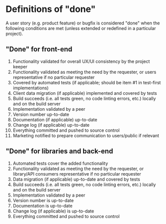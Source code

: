# Definitions of "done"

A user story (e.g. product feature) or bugfix is considered "done" when the following conditions are met (unless extended or redefined in a particular project).


## "Done" for front-end

1. Functionality validated for overall UX/UI consistency by the project keeper
2. Functionality validated as meeting the need by the requester, or users representative if no particular requester
3. Covered by automated tests (if applicable; should be item #1 in test-first implementations)
4. Client data migration (if applicable) implemented and covered by tests
5. Build succeeds (i.e. all tests green, no code linting errors, etc.) locally and on the build server
6. Implementation validated by a peer
7. Version number up-to-date
8. Documentation (if applicable) up-to-date
9. Change log (if applicable) up-to-date
10. Everything committed and pushed to source control
11. Marketing notified to prepare communication to users/public if relevant


## "Done" for libraries and back-end

1. Automated tests cover the added functionality
2. Functionality validated as meeting the need by the requester, or library/API consumers representative if no particular requester
3. Data migration (if applicable) up-to-date and covered by tests
4. Build succeeds (i.e. all tests green, no code linting errors, etc.) locally and on the build server
5. Implementation validated by a peer
6. Version number is up-to-date
7. Documentation is up-to-date
8. Change log (if applicable) is up-to-date
9. Everything committed and pushed to source control
